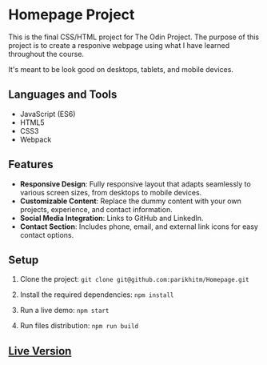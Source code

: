 # Homepage Project

This is the final CSS/HTML project for The Odin Project. The purpose of this project is to create a responive webpage using what I have learned throughout the course.

It's meant to be look good on desktops, tablets, and mobile devices.

## Languages and Tools
 - JavaScript (ES6)
 - HTML5
 - CSS3
 - Webpack

## Features
 - **Responsive Design**: Fully responsive layout that adapts seamlessly to various screen sizes, from desktops to mobile devices.
 - **Customizable Content**: Replace the dummy content with your own projects, experience, and contact information.
 - **Social Media Integration**: Links to GitHub and LinkedIn.
 - **Contact Section**: Includes phone, email, and external link icons for easy contact options.


## Setup
1. Clone the project:
```git clone git@github.com:parikhitm/Homepage.git```

2. Install the required dependencies:
```npm install```

3. Run a live demo:
```npm start```

4. Run files distribution:
```npm run build```

## [Live Version](https://parikhitm.github.io/Homepage/)
